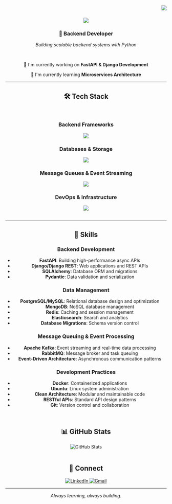 <img align="right" src="https://visitor-badge.laobi.icu/badge?page_id=AhEsmaeili79.AhEsmaeili79" />

<h1 align="center">
    <img src="https://readme-typing-svg.herokuapp.com/?font=Righteous&size=35&center=true&vCenter=true&width=500&height=70&duration=4000&lines=Hi+There!+👋;+I'm+Amirhossein+Esmaeili!;" />
</h1>

<h3 align="center">🚀 Backend Developer</h3>

<p align="center">
  <em>Building scalable backend systems with Python</em>
</p>

<br/>

<div align="center">
 
 🔭 I'm currently working on **FastAPI & Django Development**
 
 🌱 I'm currently learning **Microservices Architecture**

 <hr/>
 
<h2 align="center">🛠️ Tech Stack</h2>
<br/>

### **Backend Frameworks**
<div align="center">
    <img src="https://skillicons.dev/icons?i=fastapi,django,python" />
</div>

### **Databases & Storage**
<div align="center">
    <img src="https://skillicons.dev/icons?i=postgres,mysql,mongodb,redis,elasticsearch" />
</div>

### **Message Queues & Event Streaming**
<div align="center">
    <img src="https://skillicons.dev/icons?i=kafka,rabbitmq" />
</div>

### **DevOps & Infrastructure**
<div align="center">
    <img src="https://skillicons.dev/icons?i=docker,ubuntu,git,github" />
</div>

<br/>
<hr/>

<h2 align="center">🎯 Skills</h2>

### **Backend Development**
- **FastAPI**: Building high-performance async APIs
- **Django/Django REST**: Web applications and REST APIs
- **SQLAlchemy**: Database ORM and migrations
- **Pydantic**: Data validation and serialization

### **Data Management**
- **PostgreSQL/MySQL**: Relational database design and optimization
- **MongoDB**: NoSQL database management
- **Redis**: Caching and session management
- **Elasticsearch**: Search and analytics
- **Database Migrations**: Schema version control

### **Message Queuing & Event Processing**
- **Apache Kafka**: Event streaming and real-time data processing
- **RabbitMQ**: Message broker and task queuing
- **Event-Driven Architecture**: Asynchronous communication patterns

### **Development Practices**
- **Docker**: Containerized applications
- **Ubuntu**: Linux system administration
- **Clean Architecture**: Modular and maintainable code
- **RESTful APIs**: Standard API design patterns
- **Git**: Version control and collaboration

<br/>

<h2 align="center">📊 GitHub Stats</h2>

<div align="center">
  <img src="https://github-readme-stats.vercel.app/api?username=AhEsmaeili79&show_icons=true&theme=radical" alt="GitHub Stats" />
</div>

<br/>

<h2 align="center">🤝 Connect</h2>

<div align="center">
  <a href="https://linkedin.com/in/amrhsn-esmaeili" target="_blank">
    <img src="https://img.shields.io/badge/LinkedIn-0077B5?style=for-the-badge&logo=linkedin&logoColor=white" alt="LinkedIn" />
  </a>
  <a href="mailto:amirhosseinredframe@gmail.com">
    <img src="https://img.shields.io/badge/Gmail-D14836?style=for-the-badge&logo=gmail&logoColor=white" alt="Gmail" />
  </a>
</div>

---

<div align="center">
  <em>Always learning, always building.</em>
</div>
